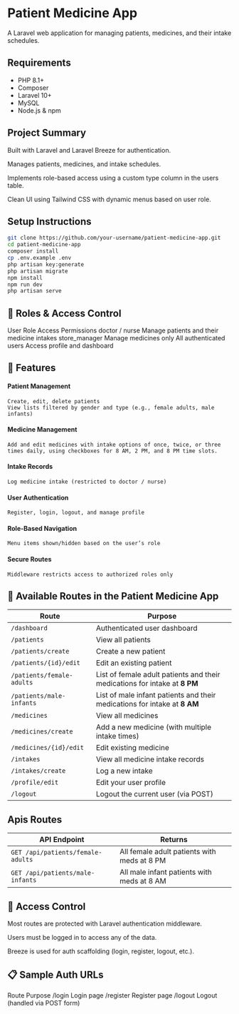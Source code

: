 # Patient Medicine App

A Laravel web application for managing patients, medicines, and their intake schedules.

## Requirements

- PHP 8.1+
- Composer
- Laravel 10+
- MySQL
- Node.js & npm

## Project Summary
Built with Laravel and Laravel Breeze for authentication.

Manages patients, medicines, and intake schedules.

Implements role-based access using a custom type column in the users table.

Clean UI using Tailwind CSS with dynamic menus based on user role.



## Setup Instructions

```bash
git clone https://github.com/your-username/patient-medicine-app.git
cd patient-medicine-app
composer install
cp .env.example .env
php artisan key:generate
php artisan migrate
npm install
npm run dev
php artisan serve

```

## 🔑 Roles & Access Control
User Role	Access Permissions
doctor / nurse	Manage patients and their medicine intakes
store_manager	Manage medicines only
All authenticated users	Access profile and dashboard


## 📌 Features
#### Patient Management

    Create, edit, delete patients
    View lists filtered by gender and type (e.g., female adults, male infants)

#### Medicine Management
    Add and edit medicines with intake options of once, twice, or three times daily, using checkboxes for 8 AM, 2 PM, and 8 PM time slots.

#### Intake Records

    Log medicine intake (restricted to doctor / nurse)

#### User Authentication

    Register, login, logout, and manage profile

#### Role-Based Navigation

    Menu items shown/hidden based on the user’s role

#### Secure Routes

    Middleware restricts access to authorized roles only


## 🔗 Available Routes in the Patient Medicine App

| **Route** | **Purpose** |
|-----------|-------------|
| `/dashboard` | Authenticated user dashboard |
| `/patients` | View all patients |
| `/patients/create` | Create a new patient |
| `/patients/{id}/edit` | Edit an existing patient |
| `/patients/female-adults` | List of female adult patients and their medications for intake at **8 PM** |
| `/patients/male-infants` | List of male infant patients and their medications for intake at **8 AM** |
| `/medicines` | View all medicines |
| `/medicines/create` | Add a new medicine (with multiple intake times) |
| `/medicines/{id}/edit` | Edit existing medicine |
| `/intakes` | View all medicine intake records |
| `/intakes/create` | Log a new intake |
| `/profile/edit` | Edit your user profile |
| `/logout` | Logout the current user (via POST) |


## Apis Routes
| API Endpoint | Returns |
|--------------|---------|
| `GET /api/patients/female-adults` | All female adult patients with meds at 8 PM |
| `GET /api/patients/male-infants` | All male infant patients with meds at 8 AM |


## 🔐 Access Control
Most routes are protected with Laravel authentication middleware.

Users must be logged in to access any of the data.

Breeze is used for auth scaffolding (login, register, logout, etc.).

## 📋 Sample Auth URLs
Route	Purpose
/login	Login page
/register	Register page
/logout	Logout (handled via POST form)